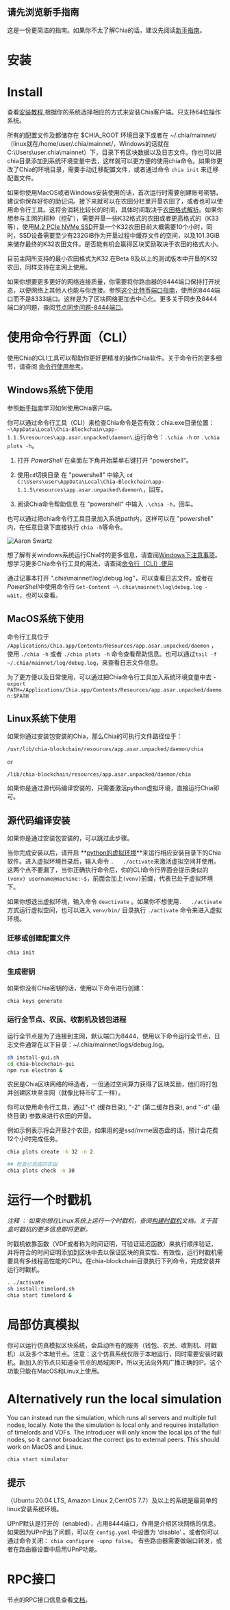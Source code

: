 ## 请先浏览新手指南
这是一份更简洁的指南。如果你不太了解Chia的话，建议先阅读[新手指南](Beginners-Guide)。

# 安装

# Install
查看[安装教程](INSTALL),根据你的系统选择相应的方式来安装Chia客户端。只支持64位操作系统。

所有的配置文件及都储存在 $CHIA_ROOT 环境目录下或者在 ~/.chia/mainnet/（linux就在/home/user/.chia/mainnet/，Windows的话就在C:\Users\user\.chia\mainnet）下，目录下有区块数据以及日志文件。你也可以把chia目录添加到系统环境变量中去，这样就可以更方便的使用chia命令。如果你更改了Chia的环境目录，需要手动迁移配置文件，或者通过命令 `chia init` 来迁移配置文件。

如果你使用MacOS或者Windows安装使用的话，首次运行时需要创建账号密钥，建议你保存好你的助记词。接下来就可以在农田分栏里开垦农田了，或者也可以使用命令行工具。这将会消耗比较长的时间，具体时间取决于[农田格式解析](k-sizes)。如果你想参与主网的耕种（挖矿），需要开垦一些K32格式的农田或者更高格式的（K33等），使用[M.2 PCIe NVMe SSD](https://en.wikipedia.org/wiki/M.2)开垦一个K32农田目前大概需要10个小时，同时，SSD设备需要至少有232GiB作为开垦过程中缓存文件的空间，以及101.3GiB来储存最终的K32农田文件。是否能有机会赢得区块奖励取决于农田的格式大小。

目前主网所支持的最小农田格式为K32.在Beta 8及以上的测试版本中开垦的K32农田，同样支持在主网上使用。

如果你想要更多更好的网络连接质量，你需要将你路由器的8444端口保持打开状态，以便网络上其他人也能与你连接。参照[这个比特币端口指南](https://bitcoin.org/en/full-node#port-forwarding)，使用的8444端口而不是8333端口。这样是为了区块网络更加去中心化。更多关于同步及8444端口的问题，查阅[节点同步问题-8444端口](Resolving-Sync-Issues---Port-8444)。

# 使用命令行界面（CLI）
使用Chia的CLI工具可以帮助你更好更精准的操作Chia软件。关于命令行的更多细节，请查阅 [命令行使用参考](CLI-Commands-Reference)。

## Windows系统下使用

参照[新手指南](Beginners-Guide)学习如何使用Chia客户端。

你可以通过命令行工具（CLI）来检查Chia命令是否有效：chia.exe目录位置：`~\AppData\Local\Chia-Blockchain\app-1.1.5\resources\app.asar.unpacked\daemon\`.运行命令：`.\chia -h` or `.\chia plots -h`。

1. 打开 *PowerShell* 
	在桌面左下角开始菜单右键打开 "powershell"。

2. 使用`cd`切换目录
	在 "powershell" 中输入 `cd C:\Users\user\AppData\Local\Chia-Blockchain\app-1.1.5\resources\app.asar.unpacked\daemon\`，回车。

3. 阅读Chia命令帮助信息
	在 "powershell" 中输入 `.\chia -h`，回车。

也可以通过把chia命令行工具目录加入系统path内，这样可以在 "powershell" 内，在任意目录下直接执行 `chia -h`等命令。

![Aaron Swartz](./images/windows-path.jpg)

想了解有关windows系统运行Chia时的更多信息，请查阅[Windows下注意事项](Windows-Tips-and-Tricks)。想学习更多Chia命令行工具的用法，请查阅[命令行（CLI）使用](CLI-Commands-Reference)

通过记事本打开 "\.chia\mainnet\log\debug.log"，可以查看日志文件。或者在*PowerShell*中使用命令行 `Get-Content ~\.chia\mainnet\log\debug.log -wait`，也可以查看。

## MacOS系统下使用
命令行工具位于 `/Applications/Chia.app/Contents/Resources/app.asar.unpacked/daemon` ，使用 `./chia -h` 或者 `./chia plots -h` 命令查看帮助信息。也可以通过`tail -f ~/.chia/mainnet/log/debug.log`，来查看日志文件信息。

为了更方便以及日常使用，可以通过把Chia命令行工具加入系统环境变量中去 - `export PATH=/Applications/Chia.app/Contents/Resources/app.asar.unpacked/daemon:$PATH`

## Linux系统下使用
如果你通过安装包安装的Chia，那么Chia的可执行文件路径位于：

`/usr/lib/chia-blockchain/resources/app.asar.unpacked/daemon/chia`

or

`/lib/chia-blockchain/resources/app.asar.unpacked/daemon/chia`

如果你是通过源代码编译安装的，只需要激活python虚拟环境，直接运行Chia即可。

## 源代码编译安装

如果你是通过安装包安装的，可以跳过此步骤。

当你完成安装以后，请开启 **[python的虚拟环境](https://docs.python-guide.org/dev/virtualenvs/)**来运行相应安装目录下的Chia软件。进入虚拟环境目录后，输入命令 `.   ./activate`来激活虚拟空间并使用。这两个点不要漏了，当你正确执行命令后，你的CLI命令行界面会提示类似的`(venv) username@machine:~$`，前面会加上``(venv)``前缀，代表已处于虚拟环境下。

如果你想退出虚拟环境，输入命令 `deactivate` 。如果你不想使用`.   ./activate`方式运行虚拟空间，也可以进入 `venv/bin/` 目录执行 `./activate` 命令来进入虚拟环境。

### 迁移或创建配置文件

```bash
chia init
```

### 生成密钥
如果你没有Chia密钥的话，使用以下命令进行创建：

```bash
chia keys generate
```

### 运行全节点、农民、收割机及钱包进程
运行全节点是为了连接到主网，默认端口为8444，使用以下命令运行全节点，日志文件通常在以下目录：~/.chia/mainnet/logs/debug.log。
```bash
sh install-gui.sh
cd chia-blockchain-gui
npm run electron &
```

农民是Chia区块网络的缔造者，一但通过空间算力获得了区块奖励，他们将打包并创建区块至主网（就像比特币矿工一样）。

你可以使用命令行工具，通过"-t" (缓存目录), "-2" (第二缓存目录), and "-d" (最终目录) 参数来进行农田的开垦。

例如示例表示将会开垦2个农田，如果用的是ssd/nvme固态盘的话，预计会花费12个小时完成任务。

```bash
chia plots create -k 32 -n 2

## 检查已完成的农田
chia plots check -n 30
```

# 运行一个时戳机

*注释 ： 如果你想在Linux系统上运行一个时戳机，查阅[构建时戳机](Building-timelords)文档。关于蓝盒时戳机的更多信息即将更新。* 

时戳机依靠函数（VDF或者称为时间证明，可验证延迟函数）来执行顺序验证，并将符合的时间证明添加到区块中去以保证区块的真实性、有效性，运行时戳机需要具有多线程高性能的CPU。在chia-blockchain目录执行下列命令，完成安装并运行时戳机。
```bash
. ./activate
sh install-timelord.sh
chia start timelord &
```

# 局部仿真模拟
你可以运行仿真模拟区块系统，会启动所有的服务（钱包、农民、收割机、时戳机）以及多个本地节点。注意：这个仿真系统仅限于本地运行，同时需要安装时戳机。新加入的节点只知道全节点的局域网IP，所以无法向外网广播正确的IP。这个功能只能在MacOS和Linux上使用。

# Alternatively run the local simulation
You can instead run the simulation, which runs all servers and multiple full nodes, locally. Note the the simulation is local only and requires installation of timelords and VDFs. The introducer will only know the local ips of the full nodes, so it cannot broadcast the correct ips to external peers. This should work on MacOS and Linux.
```bash
chia start simulator
```


## 提示
（Ubuntu 20.04 LTS, Amazon Linux 2,CentOS 7.7）及以上的系统是最简单的linux安装系统环境。

UPnP默认是打开的（enabled），占用8444端口，作用是介绍区块网络的信息。
如果因为UPnP出了问题，可以在 `config.yaml` 中设置为 'disable' 。或者你可以通过命令关闭： `chia configure -upnp false`。
有些路由器需要做端口转发，或者在路由器设置中启用UPnP功能。

# RPC接口
节点的RPC接口信息查看[文档](RPC-Interfaces)。

